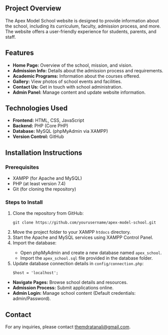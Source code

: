 <h2>Project Overview</h2>
<p>The Apex Model School website is designed to provide information about the school, including its curriculum, faculty, admission process, and more. The website offers a user-friendly experience for students, parents, and staff.</p>

<h2>Features</h2>
<ul>
    <li><strong>Home Page:</strong> Overview of the school, mission, and vision.</li>
    <li><strong>Admission Info:</strong> Details about the admission process and requirements.</li>
    <li><strong>Academic Programs:</strong> Information about the courses offered.</li>
    <li><strong>Gallery:</strong> View photos of school events and facilities.</li>
    <li><strong>Contact Us:</strong> Get in touch with school administration.</li>
    <li><strong>Admin Panel:</strong> Manage content and update website information.</li>
</ul>

<h2>Technologies Used</h2>
<ul>
    <li><strong>Frontend:</strong> HTML, CSS, JavaScript</li>
    <li><strong>Backend:</strong> PHP (Core PHP)</li>
    <li><strong>Database:</strong> MySQL (phpMyAdmin via XAMPP)</li>
    <li><strong>Version Control:</strong> GitHub</li>
</ul>

<h2>Installation Instructions</h2>
<h3>Prerequisites</h3>
<ul>
    <li>XAMPP (for Apache and MySQL)</li>
    <li>PHP (at least version 7.4)</li>
    <li>Git (for cloning the repository)</li>
</ul>

<h3>Steps to Install</h3>
<ol>
    <li>Clone the repository from GitHub:</li>
    <pre><code>git clone https://github.com/yourusername/apex-model-school.git</code></pre>
    <li>Move the project folder to your XAMPP <code>htdocs</code> directory.</li>
    <li>Start the Apache and MySQL services using XAMPP Control Panel.</li>
    <li>Import the database:</li>
    <ul>
        <li>Open phpMyAdmin and create a new database named <code>apex_school</code>.</li>
        <li>Import the <code>apex_school.sql</code> file provided in the database folder.</li>
    </ul>
    <li>Update database connection details in <code>config/connection.php</code>:</li>
    <pre><code>$host = 'localhost';</code></pre></ol>
<ul>
    <li><strong>Navigate Pages:</strong> Browse school details and resources.</li>
    <li><strong>Admission Process:</strong> Submit applications online.</li>
    <li><strong>Admin Login:</strong> Manage school content (Default credentials: admin/Password).</li>
</ul>

<h2>Contact</h2>
<p>For any inquiries, please contact <a href="mailto:themdratanali@gmail.com">themdratanali@gmail.com</a>.</p>
